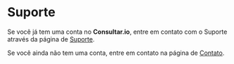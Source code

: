 # Suporte

Se você já tem uma conta no **Consultar.io**, entre em contato com o Suporte
através da página de [Suporte](https://consultar.io/painel/ajuda/).

Se você ainda não tem uma conta, entre em contato na página de [Contato](https://consultar.io/contato/).
